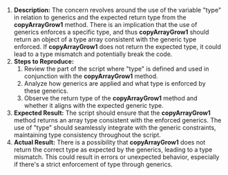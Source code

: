 ﻿1. **Description:** The concern revolves around the use of the variable "type" in relation to generics and the expected return type from the **copyArrayGrow1** method. There is an implication that the use of generics enforces a specific type, and thus **copyArrayGrow1** should return an object of a type array consistent with the generic type enforced. If **copyArrayGrow1** does not return the expected type, it could lead to a type mismatch and potentially break the code.
1. **Steps to Reproduce:**
   1. Review the part of the script where "type" is defined and used in conjunction with the **copyArrayGrow1** method.
   1. Analyze how generics are applied and what type is enforced by these generics.
   1. Observe the return type of the **copyArrayGrow1** method and whether it aligns with the expected generic type.
1. **Expected Result:** The script should ensure that the **copyArrayGrow1** method returns an array type consistent with the enforced generics. The use of "type" should seamlessly integrate with the generic constraints, maintaining type consistency throughout the script.
1. **Actual Result:** There is a possibility that **copyArrayGrow1** does not return the correct type as expected by the generics, leading to a type mismatch. This could result in errors or unexpected behavior, especially if there's a strict enforcement of type through generics.

